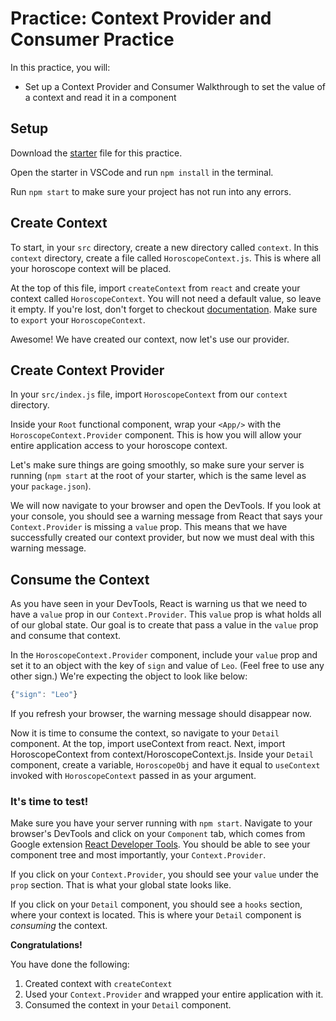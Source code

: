 # Practice: Context Provider and Consumer Practice

In this practice, you will:

- Set up a Context Provider and Consumer Walkthrough to set the value of a
  context and read it in a component

## Setup

Download the [starter][context-starter] file for this practice.

Open the starter in VSCode and run `npm install` in the terminal.

Run `npm start` to make sure your project has not run into any errors.

## Create Context

To start, in your `src` directory, create a new directory called `context`. In
this `context` directory, create a file called `HoroscopeContext.js`. This is
where all your horoscope context will be placed.

At the top of this file, import `createContext` from `react` and create your
context called `HoroscopeContext`. You will not need a default value, so leave
it empty. If you're lost, don't forget to checkout
[documentation][create-context]. Make sure to `export` your `HoroscopeContext`.

Awesome! We have created our context, now let's use our provider.

## Create Context Provider

In your `src/index.js` file, import `HoroscopeContext` from our `context`
directory.

Inside your `Root` functional component, wrap your `<App/>` with the
`HoroscopeContext.Provider` component. This is how you will allow your entire
application access to your horoscope context.

Let's make sure things are going smoothly, so make sure your server is running
(`npm start` at the root of your starter, which is the same level as your
`package.json`).

We will now navigate to your browser and open the DevTools. If you look at your
console, you should see a warning message from React that says your
`Context.Provider` is missing a `value` prop. This means that we have
successfully created our context provider, but now we must deal with this
warning message.

## Consume the Context

As you have seen in your DevTools, React is warning us that we need to have a
`value` prop in our `Context.Provider`. This `value` prop is what holds all
of our global state. Our goal is to create that pass a value in the `value` prop
and consume that context.

In the `HoroscopeContext.Provider` component, include your `value` prop and set
it to an object with the key of `sign` and value of `Leo`. (Feel free to use any
other sign.) We're expecting the object to look like below:

```javascript
{"sign": "Leo"}
```

If you refresh your browser, the warning message should disappear now.

Now it is time to consume the context, so navigate to your `Detail` component.
At the top, import useContext from react. Next, import HoroscopeContext from
context/HoroscopeContext.js. Inside your `Detail` component, create a variable, `HoroscopeObj`
and have it equal to `useContext` invoked with `HoroscopeContext` passed in as
your argument.

### It's time to test!

Make sure you have your server running with `npm start`. Navigate to your
browser's DevTools and click on your `Component` tab, which comes from Google
extension [React Developer Tools][react-devtools]. You should be able to see
your component tree and most importantly, your `Context.Provider`.

If you click on your `Context.Provider`, you should see your `value` under the
`prop` section. That is what your global state looks like.

If you click on your `Detail` component, you should see a `hooks` section, where
your context is located. This is where your `Detail` component is _consuming_
the context.

**Congratulations!**

You have done the following:

1. Created context with `createContext`
2. Used your `Context.Provider` and wrapped your entire application with it.
3. Consumed the context in your `Detail` component.

[context-starter]: ./starter
[create-context]: https://reactjs.org/docs/context.html#reactcreatecontext
[react-devtools]: https://chrome.google.com/webstore/detail/react-developer-tools/fmkadmapgofadopljbjfkapdkoienihi?hl=en
